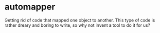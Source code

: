 # automapper
Getting rid of code that mapped one object to another. This type of code is rather dreary and boring to write, so why not invent a tool to do it for us?
